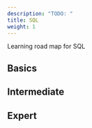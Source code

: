 ```yaml
---
description: "TODO: "
title: SQL
weight: 1
---
```


Learning road map for SQL

## Basics

## Intermediate

## Expert
